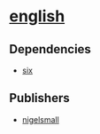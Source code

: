 # [english](https://pypi.org/project/english)

## Dependencies
- [six](packages/s/six.md)



## Publishers
- [nigelsmall](https://pypi.org/user/nigelsmall)

